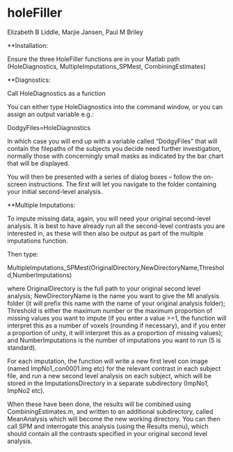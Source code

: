 # holeFiller

Elizabeth B Liddle, Marjie Jansen, Paul M Briley


**Installation:

Ensure the three HoleFiller functions are in your Matlab path (HoleDiagnostics, MultipleImputations_SPMest, CombiningEstimates)


**Diagnostics:

Call HoleDiagnostics as a function

You can either type HoleDiagnostics into the command window, or you can assign an output variable e.g.:

DodgyFiles=HoleDiagnostics

In which case you will end up with a variable called “DodgyFiles” that will contain the filepaths of the subjects you decide need further investigation, normally those with concerningly small masks as indicated by the bar chart that will be displayed.

You will then be presented with a series of dialog boxes – follow the on-screen instructions.  The first will let you navigate to the folder containing your initial second-level analysis.


**Multiple Imputations:

To impute missing data, again, you will need your original second-level analysis. It is best to have already run all the second-level contrasts you are interested in, as these will then also be output as part of the multiple imputations function.

Then type:

MultipleImputations_SPMest(OriginalDirectory,NewDirectoryName,Threshold,NumberImputations)

where OriginalDirectory is the full path to your original second level analysis; NewDirectoryName is the name you want to give the MI analysis folder (it will prefix this name with the name of your original analysis folder); Threshold is either the maximum number or the maximum proportion of missing values you want to impute (if you enter a value >=1, the function will interpret this as a number of voxels (rounding if necessary), and if you enter a proportion of unity, it will interpret this as a  proportion of missing values); and NumberImputations  is the number of imputations you want to run (5 is standard).

For each imputation, the function will write a new first level con image (named ImpNo1_con0001.img etc) for the relevant contrast in each subject file, and run a new second level analysis on each subject, which will be stored in the ImputationsDirectory in a separate subdirectory (ImpNo1, ImpNo2 etc). 

When these have been done, the results will be combined using CombiningEstimates.m, and written to an additional subdirectory, called MeanAnalysis which will become the new working directory.  You can then call SPM and interrogate this analysis (using the Results menu), which should contain all the contrasts specified in your original second level analysis.
